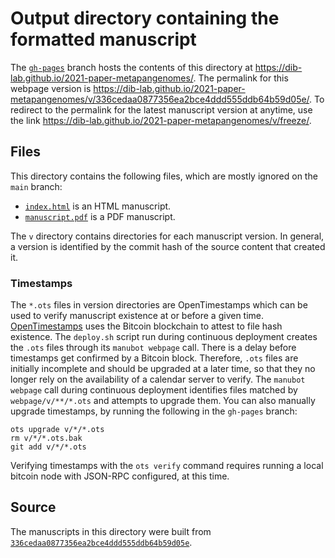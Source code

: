 # Output directory containing the formatted manuscript

The [`gh-pages`](https://github.com/dib-lab/2021-paper-metapangenomes/tree/gh-pages) branch hosts the contents of this directory at <https://dib-lab.github.io/2021-paper-metapangenomes/>.
The permalink for this webpage version is <https://dib-lab.github.io/2021-paper-metapangenomes/v/336cedaa0877356ea2bce4ddd555ddb64b59d05e/>.
To redirect to the permalink for the latest manuscript version at anytime, use the link <https://dib-lab.github.io/2021-paper-metapangenomes/v/freeze/>.

## Files

This directory contains the following files, which are mostly ignored on the `main` branch:

+ [`index.html`](index.html) is an HTML manuscript.
+ [`manuscript.pdf`](manuscript.pdf) is a PDF manuscript.

The `v` directory contains directories for each manuscript version.
In general, a version is identified by the commit hash of the source content that created it.

### Timestamps

The `*.ots` files in version directories are OpenTimestamps which can be used to verify manuscript existence at or before a given time.
[OpenTimestamps](https://opentimestamps.org/) uses the Bitcoin blockchain to attest to file hash existence.
The `deploy.sh` script run during continuous deployment creates the `.ots` files through its `manubot webpage` call.
There is a delay before timestamps get confirmed by a Bitcoin block.
Therefore, `.ots` files are initially incomplete and should be upgraded at a later time, so that they no longer rely on the availability of a calendar server to verify.
The `manubot webpage` call during continuous deployment identifies files matched by `webpage/v/**/*.ots` and attempts to upgrade them.
You can also manually upgrade timestamps, by running the following in the `gh-pages` branch:

```shell
ots upgrade v/*/*.ots
rm v/*/*.ots.bak
git add v/*/*.ots
```

Verifying timestamps with the `ots verify` command requires running a local bitcoin node with JSON-RPC configured, at this time.

## Source

The manuscripts in this directory were built from
[`336cedaa0877356ea2bce4ddd555ddb64b59d05e`](https://github.com/dib-lab/2021-paper-metapangenomes/commit/336cedaa0877356ea2bce4ddd555ddb64b59d05e).
